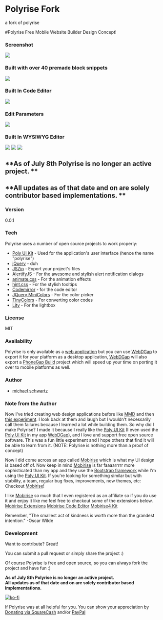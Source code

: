 # Polyrise Fork
a fork of polyrise

#Polyrise
Free Mobile Website Builder Design Concept!

### Screenshot
![](https://raw.githubusercontent.com/michaelsboost/Polyrise/gh-pages/img/screenshot.png)

### Built with over 40 premade block snippets
![](https://raw.githubusercontent.com/michaelsboost/Polyrise/gh-pages/img/blocks.png)

### Built In Code Editor
![](https://raw.githubusercontent.com/michaelsboost/Polyrise/gh-pages/img/code-editor.png)

### Edit Parameters
![](https://raw.githubusercontent.com/michaelsboost/Polyrise/gh-pages/img/edit-parameters.png)

### Built In WYSIWYG Editor
![](https://raw.githubusercontent.com/michaelsboost/Polyrise/gh-pages/img/text-wysiwyg.png)
![](https://raw.githubusercontent.com/michaelsboost/Polyrise/gh-pages/img/button-wysiwyg.png)
![](https://raw.githubusercontent.com/michaelsboost/Polyrise/gh-pages/img/image-dialog.png)

## **As of July 8th Polyrise is no longer an active project. **  
## **All updates as of that date and on are solely contributor based implementations. **

### Version
0.0.1

### Tech

Polyrise uses a number of open source projects to work properly:

* [Poly UI Kit](https://github.com/Guilh/Poly) - Used for the application's user interface (hence the name "polyrise")
* [jQuery](http://jquery.com/) - duh
* [JSZip](https://stuk.github.io/jszip/) - Export your project's files
* [AlertifyJS](http://alertifyjs.com/) - For the awesome and stylish alert notification dialogs
* [animate.css](https://daneden.github.io/animate.css/) - For the animation effects
* [hint.css](https://github.com/chinchang/hint.css) - For the stylish tooltips
* [Codemirror](http://codemirror.net/) - for the code editor
* [JQuery MiniColors](https://labs.abeautifulsite.net/jquery-minicolors/index.html) - For the color picker
* [TinyColors](https://github.com/bgrins/TinyColor) - For converting color codes
* [Lity](https://sorgalla.com/lity/) - For the lightbox

### License
MIT

### Availability

Polyrise is only available as a [web application](http://michaelsboost.github.io/Polyrise) but you can use [WebDGap](http://michaelsboost.github.io/WebDGap) to export it for your platform as a desktop application, [WebDGap](http://michaelsboost.github.io/WebDGap) will also export a [PhoneGap Build](http://build.phonegap.com/) project which will speed up your time on porting it over to mobile platforms as well.

### Author

- [michael schwartz](http://michaelsboost.github.io/)

### Note from the Author

Now I've tried creating web design applications before like [MMD](https://sourceforge.net/projects/mmd/) and then [this experiment](http://michaelsboost.tk/Touch-Based-Web-Based-Web-Design-App-Experiment/). I look back at them and laugh but I wouldn't necessarily call them failures because I learned a lot while building them. So why did I make Polyrise? I made it because I really like the [Poly UI Kit](https://github.com/Guilh/Poly) (I even used the [Poly UI Kit](https://github.com/Guilh/Poly) in my app [WebDGap](http://michaelsboost.github.io/WebDGap)), and I love and support free open source software. This was a fun little experiment and I hope others that find it will be able to learn from it. (NOTE: Polyrise is nothing more than a proof of concept)

Now I did come across an app called [Mobirise](https://secure.2checkout.com/affiliate.php?ACCOUNT=DELUXMEN&AFFILIATE=108586&PATH=https%3A%2F%2Fmobirise.com%3FAFFILIATE%3D108586) which is what my UI design is based off of. Now keep in mind [Mobirise](https://secure.2checkout.com/affiliate.php?ACCOUNT=DELUXMEN&AFFILIATE=108586&PATH=https%3A%2F%2Fmobirise.com%3FAFFILIATE%3D108586) is far faaaarrrrr more sophisticated than my app and they use the [Bootstrap framework](http://getbootstrap.com/) while I'm using the [Poly UI Kit](https://github.com/Guilh/Poly). If you're looking for something similar but with stability, a team, regular bug fixes, improvements, new themes, etc: Checkout [Mobirise](https://secure.2checkout.com/affiliate.php?ACCOUNT=DELUXMEN&AFFILIATE=108586&PATH=https%3A%2F%2Fmobirise.com%3FAFFILIATE%3D108586)!

I like [Mobirise](https://secure.2checkout.com/affiliate.php?ACCOUNT=DELUXMEN&AFFILIATE=108586&PATH=https%3A%2F%2Fmobirise.com%3FAFFILIATE%3D108586) so much that I even registered as an affiliate so if you do use it and enjoy it like me feel free to checkout some of the extensions below.  
[Mobirise Extensions](https://secure.2checkout.com/order/product.php?PRODS=4664963&QTY=1&AFFILIATE=108586)
[Mobirise Code Editor](https://secure.2checkout.com/order/checkout.php?PRODS=4668804&QTY=1&AFFILIATE=108586&CART=1)
[Mobirise4 Kit](https://secure.2checkout.com/order/product.php?PRODS=4701735&QTY=1&AFFILIATE=108586)

Remember, "The smallest act of kindness is worth more than the grandest intention." -Oscar Wilde

### Development

Want to contribute? Great!  

You can submit a pull request or simply share the project :)

Of course Polyrise is free and open source, so you can always fork the project and have fun :)

**As of July 8th Polyrise is no longer an active project.  
All updates as of that date and on are solely contributor based implementations.**

[![ko-fi](https://az743702.vo.msecnd.net/cdn/kofi2.png?v=0)](https://ko-fi.com/michaelsboost)

If Polyrise was at all helpful for you. You can show your appreciation by [Donating via SquareCash](https://cash.me/$michaelsboost) and/or [PayPal](https://www.paypal.me/mikethedj4)

